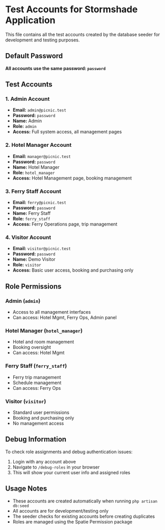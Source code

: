 # Test Accounts for Stormshade Application

This file contains all the test accounts created by the database seeder for development and testing purposes.

## Default Password
**All accounts use the same password: `password`**

## Test Accounts

### 1. Admin Account
- **Email:** `admin@picnic.test`
- **Password:** `password`
- **Name:** Admin
- **Role:** `admin`
- **Access:** Full system access, all management pages

### 2. Hotel Manager Account
- **Email:** `manager@picnic.test`
- **Password:** `password`
- **Name:** Hotel Manager
- **Role:** `hotel_manager`
- **Access:** Hotel Management page, booking management

### 3. Ferry Staff Account
- **Email:** `ferry@picnic.test`
- **Password:** `password`
- **Name:** Ferry Staff
- **Role:** `ferry_staff`
- **Access:** Ferry Operations page, trip management

### 4. Visitor Account
- **Email:** `visitor@picnic.test`
- **Password:** `password`
- **Name:** Demo Visitor
- **Role:** `visitor`
- **Access:** Basic user access, booking and purchasing only

## Role Permissions

### Admin (`admin`)
- Access to all management interfaces
- Can access: Hotel Mgmt, Ferry Ops, Admin panel

### Hotel Manager (`hotel_manager`)
- Hotel and room management
- Booking oversight
- Can access: Hotel Mgmt

### Ferry Staff (`ferry_staff`)
- Ferry trip management
- Schedule management
- Can access: Ferry Ops

### Visitor (`visitor`)
- Standard user permissions
- Booking and purchasing only
- No management access

## Debug Information

To check role assignments and debug authentication issues:
1. Login with any account above
2. Navigate to `/debug-roles` in your browser
3. This will show your current user info and assigned roles

## Usage Notes

- These accounts are created automatically when running `php artisan db:seed`
- All accounts are for development/testing only
- The seeder checks for existing accounts before creating duplicates
- Roles are managed using the Spatie Permission package
